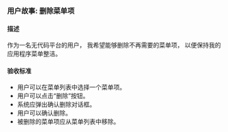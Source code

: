 ### 用户故事: 删除菜单项

#### 描述

作为一名无代码平台的用户，
我希望能够删除不再需要的菜单项，
以便保持我的应用程序菜单整洁。

#### 验收标准

- 用户可以在菜单列表中选择一个菜单项。
- 用户可以点击“删除”按钮。
- 系统应弹出确认删除对话框。
- 用户可以确认删除。
- 被删除的菜单项应从菜单列表中移除。
